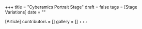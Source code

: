 +++
title = "Cyberamics Portrait Stage"
draft = false
tags = [Stage Variations]
date = ""

[Article]
contributors = []
gallery = []
+++